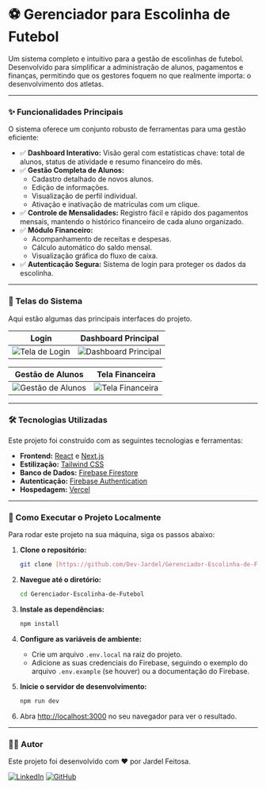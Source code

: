 # ⚽ Gerenciador para Escolinha de Futebol

Um sistema completo e intuitivo para a gestão de escolinhas de futebol. Desenvolvido para simplificar a administração de alunos, pagamentos e finanças, permitindo que os gestores foquem no que realmente importa: o desenvolvimento dos atletas.

---

### ✨ Funcionalidades Principais

O sistema oferece um conjunto robusto de ferramentas para uma gestão eficiente:

- ✅ **Dashboard Interativo:** Visão geral com estatísticas chave: total de alunos, status de atividade e resumo financeiro do mês.
- ✅ **Gestão Completa de Alunos:**
  - Cadastro detalhado de novos alunos.
  - Edição de informações.
  - Visualização de perfil individual.
  - Ativação e inativação de matrículas com um clique.
- ✅ **Controle de Mensalidades:** Registro fácil e rápido dos pagamentos mensais, mantendo o histórico financeiro de cada aluno organizado.
- ✅ **Módulo Financeiro:**
  - Acompanhamento de receitas e despesas.
  - Cálculo automático do saldo mensal.
  - Visualização gráfica do fluxo de caixa.
- ✅ **Autenticação Segura:** Sistema de login para proteger os dados da escolinha.

---

### 📸 Telas do Sistema

Aqui estão algumas das principais interfaces do projeto.

|                       Login                        |                   Dashboard Principal                    |
| :------------------------------------------------: | :------------------------------------------------------: |
| ![Tela de Login](https://i.imgur.com/tzsyByp.jpeg) | ![Dashboard Principal](https://i.imgur.com/d9A2v3d.jpeg) |

|                   Gestão de Alunos                    |                   Tela Financeira                    |
| :---------------------------------------------------: | :--------------------------------------------------: |
| ![Gestão de Alunos](https://i.imgur.com/k0NuUUL.jpeg) | ![Tela Financeira](https://i.imgur.com/ajpuDPn.jpeg) |

---

### 🛠️ Tecnologias Utilizadas

Este projeto foi construído com as seguintes tecnologias e ferramentas:

- **Frontend:** [React](https://reactjs.org/) e [Next.js](https://nextjs.org/)
- **Estilização:** [Tailwind CSS](https://tailwindcss.com/)
- **Banco de Dados:** [Firebase Firestore](https://firebase.google.com/docs/firestore)
- **Autenticação:** [Firebase Authentication](https://firebase.google.com/docs/auth)
- **Hospedagem:** [Vercel](https://vercel.com/)

---

### 🚀 Como Executar o Projeto Localmente

Para rodar este projeto na sua máquina, siga os passos abaixo:

1.  **Clone o repositório:**

    ```bash
    git clone [https://github.com/Dev-Jardel/Gerenciador-Escolinha-de-Futebol.git](https://github.com/Dev-Jardel/Gerenciador-Escolinha-de-Futebol.git)
    ```

2.  **Navegue até o diretório:**

    ```bash
    cd Gerenciador-Escolinha-de-Futebol
    ```

3.  **Instale as dependências:**

    ```bash
    npm install
    ```

4.  **Configure as variáveis de ambiente:**

    - Crie um arquivo `.env.local` na raiz do projeto.
    - Adicione as suas credenciais do Firebase, seguindo o exemplo do arquivo `.env.example` (se houver) ou a documentação do Firebase.

5.  **Inicie o servidor de desenvolvimento:**

    ```bash
    npm run dev
    ```

6.  Abra [http://localhost:3000](http://localhost:3000) no seu navegador para ver o resultado.

---

### 👨‍💻 Autor

Este projeto foi desenvolvido com ❤️ por Jardel Feitosa.

[![LinkedIn](https://img.shields.io/badge/LinkedIn-Jardel%20Feitosa-0077B5?style=for-the-badge&logo=linkedin)](www.linkedin.com/in/jardel-feitosa96)
[![GitHub](https://img.shields.io/badge/GitHub-Dev--Jardel-181717?style=for-the-badge&logo=github)](https://github.com/Dev-Jardel)